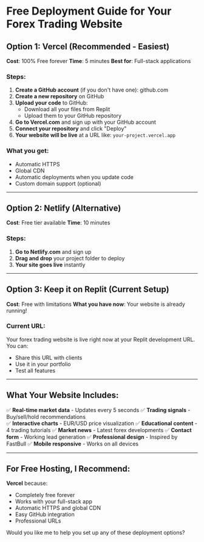 # Free Deployment Guide for Your Forex Trading Website

## Option 1: Vercel (Recommended - Easiest)

**Cost**: 100% Free forever
**Time**: 5 minutes
**Best for**: Full-stack applications

### Steps:
1. **Create a GitHub account** (if you don't have one): github.com
2. **Create a new repository** on GitHub
3. **Upload your code** to GitHub:
   - Download all your files from Replit
   - Upload them to your GitHub repository
4. **Go to Vercel.com** and sign up with your GitHub account
5. **Connect your repository** and click "Deploy"
6. **Your website will be live** at a URL like: `your-project.vercel.app`

### What you get:
- Automatic HTTPS
- Global CDN
- Automatic deployments when you update code
- Custom domain support (optional)

---

## Option 2: Netlify (Alternative)

**Cost**: Free tier available
**Time**: 10 minutes

### Steps:
1. **Go to Netlify.com** and sign up
2. **Drag and drop** your project folder to deploy
3. **Your site goes live** instantly

---

## Option 3: Keep it on Replit (Current Setup)

**Cost**: Free with limitations
**What you have now**: Your website is already running!

### Current URL:
Your forex trading website is live right now at your Replit development URL. You can:
- Share this URL with clients
- Use it in your portfolio
- Test all features

---

## What Your Website Includes:

✅ **Real-time market data** - Updates every 5 seconds
✅ **Trading signals** - Buy/sell/hold recommendations  
✅ **Interactive charts** - EUR/USD price visualization
✅ **Educational content** - 4 trading tutorials
✅ **Market news** - Latest forex developments
✅ **Contact form** - Working lead generation
✅ **Professional design** - Inspired by FastBull
✅ **Mobile responsive** - Works on all devices

---

## For Free Hosting, I Recommend:

**Vercel** because:
- Completely free forever
- Works with your full-stack app
- Automatic HTTPS and global CDN
- Easy GitHub integration
- Professional URLs

Would you like me to help you set up any of these deployment options?
